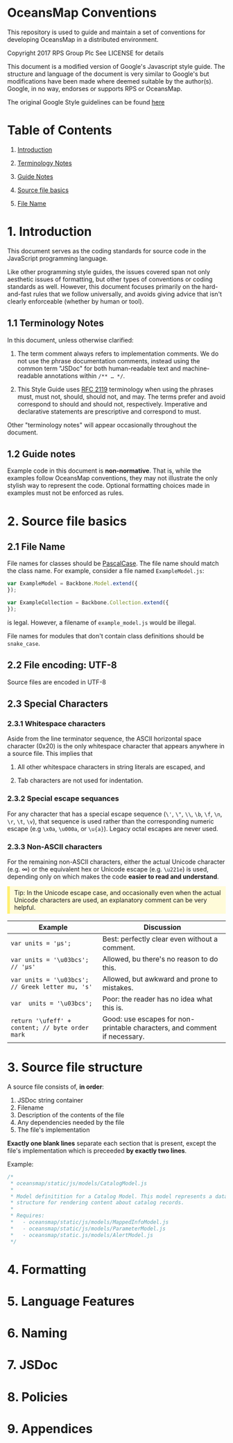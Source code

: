 # OceansMap Conventions

This repository is used to guide and maintain a set of conventions for
developing OceansMap in a distributed environment.

Copyright 2017 RPS Group Plc
See LICENSE for details

This document is a modified version of Google's Javascript style guide. The
structure and language of the document is very similar to Google's but
modifications have been made where deemed suitable by the author(s). Google, in
no way, endorses or supports RPS or OceansMap.

The original Google Style guidelines can be found
[here](https://google.github.io/styleguide/jsguide.html)

# Table of Contents

1. [Introduction](#1-introduction)
  
  1. [Terminology Notes](#11-terminology-notes)

  2. [Guide Notes](#12-guide-notes)

2. [Source file basics](#2-source-file-basics)
  
  1. [File Name](#21-file-name)


# 1. Introduction

This document serves as the coding standards for source code in the JavaScript
programming language. 

Like other programming style guides, the issues covered span not only aesthetic
issues of formatting, but other types of conventions or coding standards as
well. However, this document focuses primarily on the hard-and-fast rules that
we follow universally, and avoids giving advice that isn't clearly enforceable
(whether by human or tool).

## 1.1 Terminology Notes

In this document, unless otherwise clarified:

1. The term comment always refers to implementation comments. We do not use the
   phrase documentation comments, instead using the common term "JSDoc" for
   both human-readable text and machine-readable annotations within `/** … */`.

2. This Style Guide uses [RFC 2119](https://www.ietf.org/rfc/rfc2119.txt)
   terminology when using the phrases must, must not, should, should not, and
   may. The terms prefer and avoid correspond to should and should not,
   respectively. Imperative and declarative statements are prescriptive and
   correspond to must.

Other "terminology notes" will appear occasionally throughout the document.

## 1.2 Guide notes

Example code in this document is **non-normative**. That is, while the examples
follow OceansMap conventions, they may not illustrate the only stylish way to
represent the code. Optional formatting choices made in examples must not be
enforced as rules.

# 2. Source file basics

## 2.1 File Name

File names for classes should be
[PascalCase](https://en.wikipedia.org/wiki/PascalCase). The file name should
match the class name. For example, consider a file named `ExampleModel.js`:

```javascript
var ExampleModel = Backbone.Model.extend({
});

var ExampleCollection = Backbone.Collection.extend({
});
```

is legal. However, a filename of `example_model.js` would be illegal.

File names for modules that don't contain class definitions should be
`snake_case`.

## 2.2 File encoding: UTF-8

Source files are encoded in UTF-8


## 2.3 Special Characters

### 2.3.1 Whitespace characters

Aside from the line terminator sequence, the ASCII horizontal space character
(0x20) is the only whitespace character that appears anywhere in a source file.
This implies that

1. All other whitespace characters in string literals are escaped, and

2. Tab characters are not used for indentation.

### 2.3.2 Special escape sequances

For any character that has a special escape sequence (`\'`, `\"`, `\\`, `\b`,
`\f`, `\n`, `\r`, `\t`, `\v`), that sequence is used rather than the
corresponding numeric escape (e.g `\x0a`, `\u000a`, or `\u{a}`). Legacy octal
escapes are never used.

### 2.3.3 Non-ASCII characters

For the remaining non-ASCII characters, either the actual Unicode character
(e.g. ∞) or the equivalent hex or Unicode escape (e.g. `\u221e`) is used,
depending only on which makes the code **easier to read and understand**.

<style>
.tip {
  background-color: #fffbd9;
  padding: 6px 8px 6px 10px;
  border-left: 6px solid #ffef70;
}

</style>
<p class="tip">
Tip: In the Unicode escape case, and occasionally even when the actual Unicode
characters are used, an explanatory comment can be very helpful.
</p>

| Example                                          | Discussion                                                                |
|--------------------------------------------------|---------------------------------------------------------------------------|
| `var units = 'μs';`                              | Best: perfectly clear even without a comment.                             |
| `var units = '\u03bcs'; // 'μs'`                 | Allowed, bu there's no reason to do this.                                 |
| `var units = '\u03bcs'; // Greek letter mu, 's'` | Allowed, but awkward and prone to mistakes.                               |
| `var  units = '\u03bcs'; `                       | Poor: the reader has no idea what this is.                                |
| `return '\ufeff' + content; // byte order mark`  | Good: use escapes for non-printable characters, and comment if necessary. |


# 3. Source file structure

A source file consists of, **in order**:

1. JSDoc string container
2. Filename
3. Description of the contents of the file
4. Any dependencies needed by the file
5. The file's implementation

**Exactly one blank lines** separate each section that is present, except the file's implementation which is preceeded **by exactly two lines**.

Example:

```javascript
/*
 * oceansmap/static/js/models/CatalogModel.js
 * 
 * Model definitition for a Catalog Model. This model represents a data
 * structure for rendering content about catalog records.
 *
 * Requires:
 *   - oceansmap/static/js/models/MappedInfoModel.js
 *   - oceansmap/static/js/models/ParameterModel.js
 *   - oceansmap/static.js/models/AlertModel.js
 */
```


# 4. Formatting

# 5. Language Features

# 6. Naming

# 7. JSDoc

# 8. Policies

# 9. Appendices

